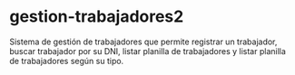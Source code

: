 # gestion-trabajadores2
Sistema de gestión de trabajadores que permite registrar un trabajador, buscar trabajador por su DNI, listar planilla de trabajadores y listar planilla de trabajadores según su tipo.
